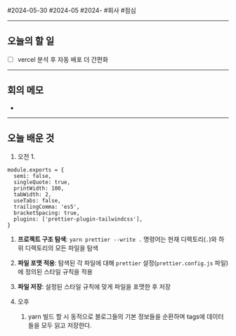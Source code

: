 #2024-05-30 #2024-05 #2024- 
#회사 #점심 

---
## 오늘의 할 일
- [ ] vercel 분석 후 자동 배포 더 간편화
---
## 회의 메모
- 
---
## 오늘 배운 것
1. 오전
    1. 
```js:prettier
module.exports = {
  semi: false,
  singleQuote: true,
  printWidth: 100,
  tabWidth: 2,
  useTabs: false,
  trailingComma: 'es5',
  bracketSpacing: true,
  plugins: ['prettier-plugin-tailwindcss'],
}
```
1. **프로젝트 구조 탐색**: `yarn prettier --write .` 명령어는 현재 디렉토리(`.`)와 하위 디렉토리의 모든 파일을 탐색
2. **파일 포맷 적용**: 탐색된 각 파일에 대해 `prettier` 설정(`prettier.config.js` 파일)에 정의된 스타일 규칙을 적용
3. **파일 저장**: 설정된 스타일 규칙에 맞게 파일을 포맷한 후 저장

1. 오후
    1. yarn 빌드 할 시 동적으로 블로그들의 기본 정보들을 순환하며 tags에 데이터들을 모두 읽고 저장한다.